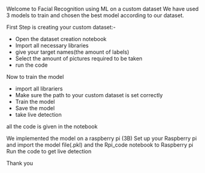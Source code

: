 Welcome to Facial Recognition using ML on a custom dataset
We have used 3 models to train and chosen the best model according to our dataset.

First Step is creating your custom dataset:-
* Open the dataset creation notebook
*  Import all necessary libraries
*  give your target names(the amount of labels)
* Select the amount of pictures required to be taken
* run the code

Now to train the model
* import all librariers
*  Make sure the path to your custom dataset is set correctly
*  Train the model
*  Save the model
*  take live detection

 all the code is given in the notebook

We implemented the model on a raspberry pi (3B)
Set up your Raspberry pi and import the model file(.pkl) and the Rpi_code notebook to Raspberry pi
Run the code to get live detection

Thank you
